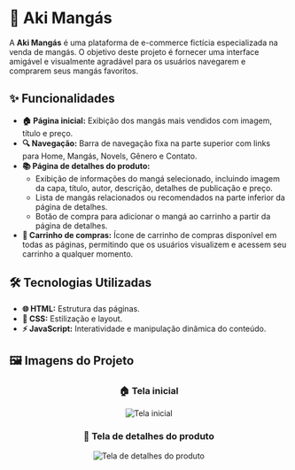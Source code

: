 # 🏯 Aki Mangás

A **Aki Mangás** é uma plataforma de e-commerce fictícia especializada na venda de mangás. O objetivo deste projeto é fornecer uma interface amigável e visualmente agradável para os usuários navegarem e comprarem seus mangás favoritos.

## ✨ Funcionalidades
- **🏠 Página inicial:** Exibição dos mangás mais vendidos com imagem, título e preço.
- **🔍 Navegação:** Barra de navegação fixa na parte superior com links para Home, Mangás, Novels, Gênero e Contato.
- **📚 Página de detalhes do produto:**
  - Exibição de informações do mangá selecionado, incluindo imagem da capa, título, autor, descrição, detalhes de publicação e preço.
  - Lista de mangás relacionados ou recomendados na parte inferior da página de detalhes.
  - Botão de compra para adicionar o mangá ao carrinho a partir da página de detalhes.
- **🛒 Carrinho de compras:** Ícone de carrinho de compras disponível em todas as páginas, permitindo que os usuários visualizem e acessem seu carrinho a qualquer momento.

## 🛠 Tecnologias Utilizadas
- **🌐 HTML:** Estrutura das páginas.
- **🎨 CSS:** Estilização e layout.
- **⚡ JavaScript:** Interatividade e manipulação dinâmica do conteúdo.

## 🖼 Imagens do Projeto
<div align="center">

### 🏠 Tela inicial
![Tela inicial](https://github.com/user-attachments/assets/84fa5ea2-ae6a-45f1-9f1f-b83764f5abb5)

### 📑 Tela de detalhes do produto
![Tela de detalhes do produto](https://github.com/user-attachments/assets/7709d445-f2c4-4c55-91fc-d5970e8fe628)

</div>
